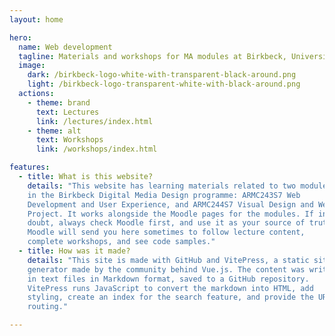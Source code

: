 ```yaml
---
layout: home

hero:
  name: Web development
  tagline: Materials and workshops for MA modules at Birkbeck, University of London
  image:
    dark: /birkbeck-logo-white-with-transparent-black-around.png
    light: /birkbeck-logo-transparent-white-with-black-around.png
  actions:
    - theme: brand
      text: Lectures
      link: /lectures/index.html
    - theme: alt
      text: Workshops
      link: /workshops/index.html

features:
  - title: What is this website?
    details: "This website has learning materials related to two modules
    in the Birkbeck Digital Media Design programme: ARMC243S7 Web
    Development and User Experience, and ARMC244S7 Visual Design and Web
    Project. It works alongside the Moodle pages for the modules. If in
    doubt, always check Moodle first, and use it as your source of truth.
    Moodle will send you here sometimes to follow lecture content,
    complete workshops, and see code samples."
  - title: How was it made?
    details: "This site is made with GitHub and VitePress, a static site
    generator made by the community behind Vue.js. The content was written
    in text files in Markdown format, saved to a GitHub repository.
    VitePress runs JavaScript to convert the markdown into HTML, add
    styling, create an index for the search feature, and provide the URL
    routing."

---
```

